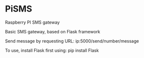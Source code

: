 # PiSMS
Raspberry PI SMS gateway

Basic SMS gateway, based on Flask framework

Send message by requesting URL: ip:5000/send/number/message

To use, install Flask first using: pip install Flask
